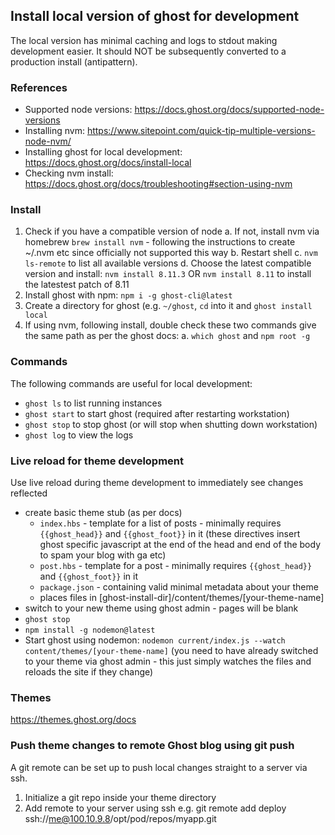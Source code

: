 ## Install local version of ghost for development

The local version has minimal caching and logs to stdout making development easier. It should NOT be subsequently converted to a production install (antipattern).

### References

* Supported node versions: https://docs.ghost.org/docs/supported-node-versions
* Installing nvm: https://www.sitepoint.com/quick-tip-multiple-versions-node-nvm/
* Installing ghost for local development: https://docs.ghost.org/docs/install-local
* Checking nvm install: https://docs.ghost.org/docs/troubleshooting#section-using-nvm

### Install

1. Check if you have a compatible version of node
   a. If not, install nvm via homebrew `brew install nvm` - following the instructions to create ~/.nvm etc since officially not supported this way
   b. Restart shell
   c. `nvm ls-remote` to list all available versions
   d. Choose the latest compatible version and install: `nvm install 8.11.3` OR `nvm install 8.11` to install the latestest patch of 8.11
2. Install ghost with npm: `npm i -g ghost-cli@latest`
3. Create a directory for ghost (e.g. `~/ghost`, `cd` into it and `ghost install local`
4. If using nvm, following install, double check these two commands give the same path as per the ghost docs:
   a. `which ghost` and `npm root -g`

### Commands

The following commands are useful for local development:

* `ghost ls` to list running instances
* `ghost start` to start ghost (required after restarting workstation)
* `ghost stop` to stop ghost (or will stop when shutting down workstation)
* `ghost log` to view the logs

### Live reload for theme development

Use live reload during theme development to immediately see changes reflected

* create basic theme stub (as per docs)
   - `index.hbs` - template for a list of posts - minimally requires `{{ghost_head}}` and `{{ghost_foot}}` in it (these directives insert ghost specific javascript at the end of the head and end of the body to spam your blog with ga etc)
   - `post.hbs` - template for a post - minimally requires `{{ghost_head}}` and `{{ghost_foot}}` in it
   - `package.json` - containing valid minimal metadata about your theme
   - places files in [ghost-install-dir]/content/themes/[your-theme-name]
* switch to your new theme using ghost admin - pages will be blank
* `ghost stop`
* `npm install -g nodemon@latest`
* Start ghost using nodemon: `nodemon current/index.js --watch content/themes/[your-theme-name]` (you need to have already switched to your theme via ghost admin - this just simply watches the files and reloads the site if they change)

### Themes

https://themes.ghost.org/docs

### Push theme changes to remote Ghost blog using git push

A git remote can be set up to push local changes straight to a server via ssh.

1. Initialize a git repo inside your theme directory
2. Add remote to your server using ssh e.g. git remote add deploy ssh://me@100.10.9.8/opt/pod/repos/myapp.git
















